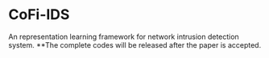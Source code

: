 # CoFi-IDS
An representation learning framework for network intrusion detection system. **The complete codes will be released after the paper is accepted.
